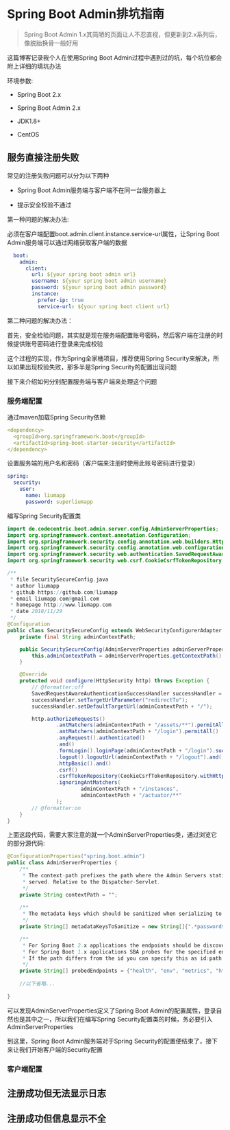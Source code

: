 # Spring Boot Admin排坑指南

> Spring Boot Admin 1.x其简陋的页面让人不忍直视，但更新到2.x系列后，像脱胎换骨一般好用

这篇博客记录我个人在使用Spring Boot Admin过程中遇到过的坑，每个坑位都会附上详细的填坑办法

环境参数: 

* Spring Boot 2.x

* Spring Boot Admin 2.x

* JDK1.8+

* CentOS

## 服务直接注册失败

常见的注册失败问题可以分为以下两种

* Spring Boot Admin服务端与客户端不在同一台服务器上

* 提示安全校验不通过
 
第一种问题的解决办法:

必须在客户端配置boot.admin.client.instance.service-url属性，让Spring Boot Admin服务端可以通过网络获取客户端的数据

````yaml
  boot:
    admin:
      client:
        url: ${your spring boot admin url}
        username: ${your spring boot admin username}
        password: ${your spring boot admin password}
        instance:
          prefer-ip: true
          service-url: ${your spring boot client url} 
````

第二种问题的解决办法：

首先，安全检验问题，其实就是现在服务端配置账号密码，然后客户端在注册的时候提供账号密码进行登录来完成校验

这个过程的实现，作为Spring全家桶项目，推荐使用Spring Security来解决，所以如果出现校验失败，那多半是Spring Security的配置出现问题

接下来介绍如何分别配置服务端与客户端来处理这个问题

### 服务端配置

通过maven加载Spring Security依赖

````yaml
<dependency>
  <groupId>org.springframework.boot</groupId>
  <artifactId>spring-boot-starter-security</artifactId>
</dependency>
````

设置服务端的用户名和密码（客户端来注册时使用此账号密码进行登录）

````yaml
spring:
  security:
    user:
      name: liumapp
      password: superliumapp
````

编写Spring Security配置类

````java
import de.codecentric.boot.admin.server.config.AdminServerProperties;
import org.springframework.context.annotation.Configuration;
import org.springframework.security.config.annotation.web.builders.HttpSecurity;
import org.springframework.security.config.annotation.web.configuration.WebSecurityConfigurerAdapter;
import org.springframework.security.web.authentication.SavedRequestAwareAuthenticationSuccessHandler;
import org.springframework.security.web.csrf.CookieCsrfTokenRepository;

/**
 * file SecuritySecureConfig.java
 * author liumapp
 * github https://github.com/liumapp
 * email liumapp.com@gmail.com
 * homepage http://www.liumapp.com
 * date 2018/11/29
 */
@Configuration
public class SecuritySecureConfig extends WebSecurityConfigurerAdapter {
    private final String adminContextPath;

    public SecuritySecureConfig(AdminServerProperties adminServerProperties) {
        this.adminContextPath = adminServerProperties.getContextPath();
    }

    @Override
    protected void configure(HttpSecurity http) throws Exception {
        // @formatter:off
        SavedRequestAwareAuthenticationSuccessHandler successHandler = new SavedRequestAwareAuthenticationSuccessHandler();
        successHandler.setTargetUrlParameter("redirectTo");
        successHandler.setDefaultTargetUrl(adminContextPath + "/");

        http.authorizeRequests()
                .antMatchers(adminContextPath + "/assets/**").permitAll()
                .antMatchers(adminContextPath + "/login").permitAll()
                .anyRequest().authenticated()
                .and()
                .formLogin().loginPage(adminContextPath + "/login").successHandler(successHandler).and()
                .logout().logoutUrl(adminContextPath + "/logout").and()
                .httpBasic().and()
                .csrf()
                .csrfTokenRepository(CookieCsrfTokenRepository.withHttpOnlyFalse())
                .ignoringAntMatchers(
                        adminContextPath + "/instances",
                        adminContextPath + "/actuator/**"
                );
        // @formatter:on
    }
}
````

上面这段代码，需要大家注意的就一个AdminServerProperties类，通过浏览它的部分源代码:

````java
@ConfigurationProperties("spring.boot.admin")
public class AdminServerProperties {
    /**
     * The context-path prefixes the path where the Admin Servers statics assets and api should be
     * served. Relative to the Dispatcher-Servlet.
     */
    private String contextPath = "";
    
    /**
     * The metadata keys which should be sanitized when serializing to json
     */
    private String[] metadataKeysToSanitize = new String[]{".*password$", ".*secret$", ".*key$", ".*$token$", ".*credentials.*", ".*vcap_services$"};

    /**
     * For Spring Boot 2.x applications the endpoints should be discovered automatically using the actuator links.
     * For Spring Boot 1.x applications SBA probes for the specified endpoints using an OPTIONS request.
     * If the path differs from the id you can specify this as id:path (e.g. health:ping).
     */
    private String[] probedEndpoints = {"health", "env", "metrics", "httptrace:trace", "httptrace", "threaddump:dump", "threaddump", "jolokia", "info", "logfile", "refresh", "flyway", "liquibase", "heapdump", "loggers", "auditevents", "mappings", "scheduledtasks", "configprops", "caches", "beans"};
    
    //以下省略...
    
}
````

可以发现AdminServerProperties定义了Spring Boot Admin的配置属性，登录自然也是其中之一，所以我们在编写Spring Security配置类的时候，务必要引入AdminServerProperties

到这里，Spring Boot Admin服务端对于Spring Security的配置便结束了，接下来让我们开始客户端的Security配置

### 客户端配置








## 注册成功但无法显示日志

## 注册成功但信息显示不全

## 